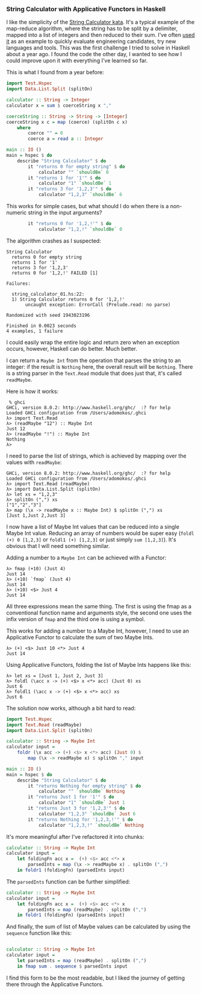 ### String Calculator with Applicative Functors in Haskell

I like the simplicity of the [String Calculator kata](http://osherove.com/tdd-kata-1/). It's a typical example of the map-reduce algorithm, where the string has to be split by a delimiter, mapped into a list of integers and then reduced to their sum. I've often [used it](https://github.com/adomokos/stringcalulator_js_starter_kit) as an example to quickly evaluate engineering candidates, try new languages and tools. This was the first challenge I tried to solve in Haskell about a year ago. I found the code the other day, I wanted to see how I could improve upon it with everything I've learned so far.

This is what I found from a year before:

```haskell
import Test.Hspec
import Data.List.Split (splitOn)

calculator :: String -> Integer
calculator x = sum $ coerceString x ","

coerceString :: String -> String -> [Integer]
coerceString x c = map (coerce) (splitOn c x)
    where
        coerce "" = 0
        coerce a = read a :: Integer

main :: IO ()
main = hspec $ do
    describe "String Calculator" $ do
        it "returns 0 for empty string" $ do
            calculator "" `shouldBe` 0
        it "returns 1 for '1'" $ do
            calculator "1" `shouldBe` 1
        it "returns 3 for '1,2,3'" $ do
            calculator "1,2,3" `shouldBe` 6
```

This works for simple cases, but what should I do when there is a non-numeric string in the input arguments?

```haskell
        it "returns 0 for '1,2,!'" $ do
            calculator "1,2,!" `shouldBe` 0
```

The algorithm crashes as I suspected:

```shell
String Calculator
  returns 0 for empty string
  returns 1 for '1'
  returns 3 for '1,2,3'
  returns 0 for '1,2,!' FAILED [1]

Failures:

  string_calculator_01.hs:22:
  1) String Calculator returns 0 for '1,2,!'
       uncaught exception: ErrorCall (Prelude.read: no parse)

Randomized with seed 1943023196

Finished in 0.0023 seconds
4 examples, 1 failure
```

I could easily wrap the entire logic and return zero when an exception occurs, however, Haskell can do better. Much better.

I can return a `Maybe Int` from the operation that parses the string to an integer: if the result is `Nothing` here, the overall result will be `Nothing`.
There is a string parser in the `Text.Read` module that does just that, it's called `readMaybe`.

Here is how it works:

```shell
 % ghci
GHCi, version 8.0.2: http://www.haskell.org/ghc/  :? for help
Loaded GHCi configuration from /Users/adomokos/.ghci
λ> import Text.Read
λ> (readMaybe "12") :: Maybe Int
Just 12
λ> (readMaybe "!") :: Maybe Int
Nothing
λ>
```
I need to parse the list of strings, which is achieved by mapping over the values with `readMaybe`:

```shell
GHCi, version 8.0.2: http://www.haskell.org/ghc/  :? for help
Loaded GHCi configuration from /Users/adomokos/.ghci
λ> import Text.Read (readMaybe)
λ> import Data.List.Split (splitOn)
λ> let xs = "1,2,3"
λ> splitOn (",") xs
["1","2","3"]
λ> map (\x -> readMaybe x :: Maybe Int) $ splitOn (",") xs
[Just 1,Just 2,Just 3]
```
I now have a list of Maybe Int values that can be reduced into a single Maybe Int value. Reducing an array of numbers would be super easy (`foldl (+) 0 [1,2,3]` or `foldl1 (+) [1,2,3]` or just simply `sum [1,2,3]`). It's obvious that I will need something similar.

Adding a number to a `Maybe Int` can be achieved with a Functor:

```shell
λ> fmap (+10) (Just 4)
Just 14
λ> (+10) `fmap` (Just 4)
Just 14
λ> (+10) <$> Just 4
Just 14
```
All three expressions mean the same thing. The first is using the fmap as a conventional function name and arguments style, the second one uses the infix version of `fmap` and the third one is using a symbol.

This works for adding a number to a Maybe Int, however, I need to use an Applicative Functor to calculate the sum of two Maybe Ints.

```shell
λ> (+) <$> Just 10 <*> Just 4
Just 14
```

Using Applicative Functors, folding the list of Maybe Ints happens like this:

```shell
λ> let xs = [Just 1, Just 2, Just 3]
λ> foldl (\acc x -> (+) <$> x <*> acc) (Just 0) xs
Just 6
λ> foldl1 (\acc x -> (+) <$> x <*> acc) xs
Just 6
```

The solution now works, although a bit hard to read:

```haskell
import Test.Hspec
import Text.Read (readMaybe)
import Data.List.Split (splitOn)

calculator :: String -> Maybe Int
calculator input =
    foldr (\x acc -> (+) <$> x <*> acc) (Just 0) $
        map (\x -> readMaybe x) $ splitOn "," input

main :: IO ()
main = hspec $ do
    describe "String Calculator" $ do
        it "returns Nothing for empty string" $ do
            calculator "" `shouldBe` Nothing
        it "returns Just 1 for '1'" $ do
            calculator "1" `shouldBe` Just 1
        it "returns Just 3 for '1,2,3'" $ do
            calculator "1,2,3" `shouldBe` Just 6
        it "returns Nothing for '1,2,3,!'" $ do
            calculator "1,2,3,!" `shouldBe` Nothing
```

It's more meaningful after I've refactored it into chunks:

```haskell
calculator :: String -> Maybe Int
calculator input =
    let foldingFn acc x =  (+) <$> acc <*> x
        parsedInts = map (\x -> readMaybe x) . splitOn (",")
    in foldr1 (foldingFn) (parsedInts input)
```

The `parsedInts` function can be further simplified:

```haskell
calculator :: String -> Maybe Int
calculator input =
    let foldingFn acc x =  (+) <$> acc <*> x
        parsedInts = map (readMaybe) . splitOn (",")
    in foldr1 (foldingFn) (parsedInts input)
```

And finally, the sum of list of Maybe values can be calculated by using the `sequence` function like this:

```haskell

calculator :: String -> Maybe Int
calculator input =
    let parsedInts = map (readMaybe) . splitOn (",")
    in fmap sum . sequence $ parsedInts input
```

I find this form to be the most readable, but I liked the journey of getting there through the Applicative Functors.
